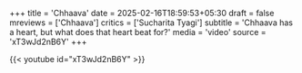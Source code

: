 +++
title = 'Chhaava'
date = 2025-02-16T18:59:53+05:30
draft = false
mreviews = ['Chhaava']
critics = ['Sucharita Tyagi']
subtitle = 'Chhaava has a heart, but what does that heart beat for?'
media = 'video'
source = 'xT3wJd2nB6Y'
+++

{{< youtube id="xT3wJd2nB6Y" >}}
